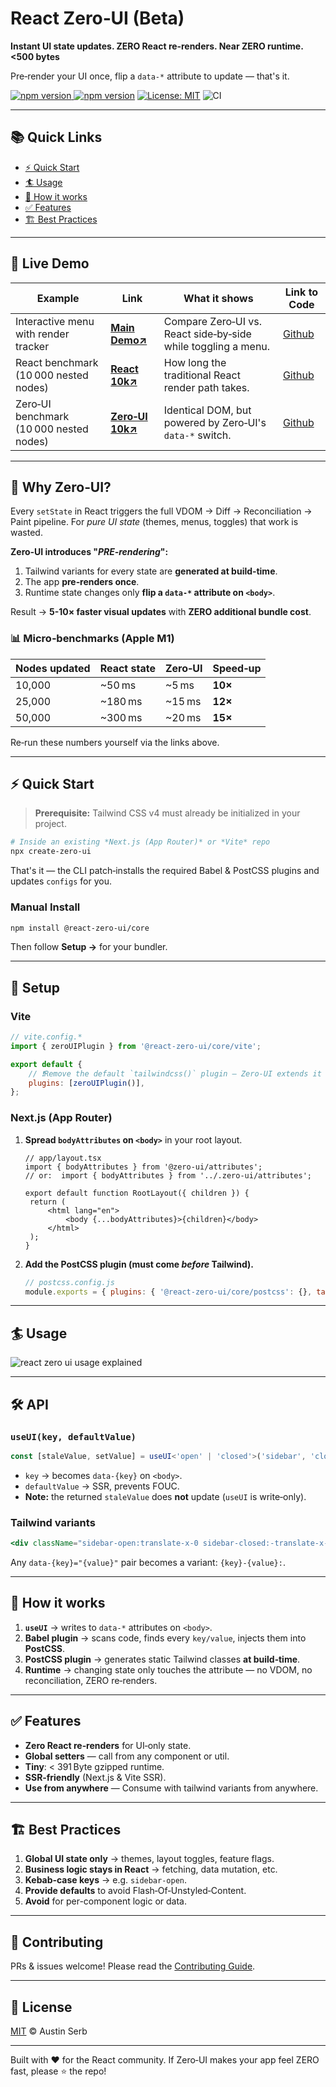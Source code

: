 # React Zero‑UI (Beta)

**Instant UI state updates. ZERO React re‑renders. Near ZERO runtime. <500 bytes**

Pre‑render your UI once, flip a `data-*` attribute to update — that's it.

<a href="https://bundlephobia.com/package/@austinserb/react-zero-ui@1.0.19" target="_blank" rel="noopener noreferrer"><img src="https://badgen.net/bundlephobia/minzip/@austinserb/react-zero-ui@1.0.19" alt="npm version" /> </a><a href="https://www.npmjs.com/package/@austinserb/react-zero-ui" target="_blank" rel="noopener noreferrer"><img src="https://img.shields.io/npm/v/@react-zero-ui/core" alt="npm version" /></a> <a href="https://opensource.org/licenses/MIT" target="_blank" rel="noopener noreferrer"><img src="https://img.shields.io/badge/License-MIT-yellow.svg" alt="License: MIT" /></a> ![CI](https://github.com/react-zero-ui/core/actions/workflows/ci.yml/badge.svg?branch=main)

---

## 📚 Quick Links

- [⚡️ Quick Start](#️-quick-start)
- [🏄 Usage](#-usage)
- [🧬 How it works](#-how-it-works)
- [✅ Features](#-features)
- [🏗 Best Practices](#-best-practices)

---

## 🚀 Live Demo

| Example                                 | Link                                                                                                                                           | What it shows                                                 | Link to Code                                                                                                                                 |
| --------------------------------------- | ---------------------------------------------------------------------------------------------------------------------------------------------- | ------------------------------------------------------------- | -------------------------------------------------------------------------------------------------------------------------------------------- |
| Interactive menu with render tracker    | <a href="https://zero-ui.dev/" target="_blank" rel="noopener noreferrer"><strong>Main Demo↗</strong></a>                                      | Compare Zero‑UI vs. React side‑by‑side while toggling a menu. | <a href="https://github.com/react-zero-ui/core/tree/main/examples/demo" target="_blank" rel="noopener noreferrer">Github</a>                 |
| React benchmark (10 000 nested nodes)   | <a href="https://zero-ui.dev/react" target="_blank" rel="noopener noreferrer"><strong>React 10k↗</strong></a>                                 | How long the traditional React render path takes.             | <a href="https://github.com/react-zero-ui/core/tree/main/examples/demo/src/app/react" target="_blank" rel="noopener noreferrer">Github</a>   |
| Zero‑UI benchmark (10 000 nested nodes) | <a href="https://zero-ui.dev/zero-ui" target="_blank" rel="noopener noreferrer"><strong style="text-align: nowrap;">Zero‑UI 10k↗</strong></a> | Identical DOM, but powered by Zero‑UI's `data-*` switch.      | <a href="https://github.com/react-zero-ui/core/tree/main/examples/demo/src/app/zero-ui" target="_blank" rel="noopener noreferrer">Github</a> |

---

## 🧐 Why Zero‑UI?

Every `setState` in React triggers the full VDOM → Diff → Reconciliation → Paint pipeline. For _pure UI state_ (themes, menus, toggles) that work is wasted.

**Zero‑UI introduces "_PRE‑rendering_":**

1. Tailwind variants for every state are **generated at build‑time**.
2. The app **pre‑renders once**.
3. Runtime state changes only **flip a `data-*` attribute on `<body>`**.

Result → **5-10× faster visual updates** with **ZERO additional bundle cost**.

### 📊 Micro‑benchmarks (Apple M1)

| Nodes updated | React state | Zero‑UI | Speed‑up |
| ------------- | ----------- | ------- | -------- |
| 10,000        | \~50 ms     | \~5 ms  | **10×**  |
| 25,000        | \~180 ms    | \~15 ms | **12×**  |
| 50,000        | \~300 ms    | \~20 ms | **15×**  |

Re‑run these numbers yourself via the links above.

---

## ⚡️ Quick Start

> **Prerequisite:** Tailwind CSS v4 must already be initialized in your project.

```bash
# Inside an existing *Next.js (App Router)* or *Vite* repo
npx create-zero-ui
```

That's it — the CLI patch‑installs the required Babel & PostCSS plugins and updates `configs` for you.

### Manual Install

```bash
npm install @react-zero-ui/core
```

Then follow **Setup →** for your bundler.

---

## 🔧 Setup

### Vite

```js
// vite.config.*
import { zeroUIPlugin } from '@react-zero-ui/core/vite';

export default {
	// ❗️Remove the default `tailwindcss()` plugin — Zero‑UI extends it internally
	plugins: [zeroUIPlugin()],
};
```

### Next.js (App Router)

1. **Spread `bodyAttributes` on `<body>`** in your root layout.

   ```tsx
   // app/layout.tsx
   import { bodyAttributes } from '@zero-ui/attributes';
   // or:  import { bodyAttributes } from '../.zero-ui/attributes';

   export default function RootLayout({ children }) {
   	return (
   		<html lang="en">
   			<body {...bodyAttributes}>{children}</body>
   		</html>
   	);
   }
   ```

2. **Add the PostCSS plugin (must come _before_ Tailwind).**

   ```js
   // postcss.config.js
   module.exports = { plugins: { '@react-zero-ui/core/postcss': {}, tailwindcss: {} } };
   ```

---

## 🏄 Usage

![react zero ui usage explained](docs/assets/useui-explained.webp)

---

## 🛠 API

### `useUI(key, defaultValue)`

```ts
const [staleValue, setValue] = useUI<'open' | 'closed'>('sidebar', 'closed');
```

- `key` → becomes `data-{key}` on `<body>`.
- `defaultValue` → SSR, prevents FOUC.
- **Note:** the returned `staleValue` does **not** update (`useUI` is write‑only).

### Tailwind variants

```jsx
<div className="sidebar-open:translate-x-0 sidebar-closed:-translate-x-full" />
```

Any `data-{key}="{value}"` pair becomes a variant: `{key}-{value}:`.

---

## 🧬 How it works

1. **`useUI`** → writes to `data-*` attributes on `<body>`.
2. **Babel plugin** → scans code, finds every `key/value`, injects them into **PostCSS**.
3. **PostCSS plugin** → generates static Tailwind classes **at build‑time**.
4. **Runtime** → changing state only touches the attribute — no VDOM, no reconciliation, ZERO re‑renders.

---

## ✅ Features

- **Zero React re‑renders** for UI‑only state.
- **Global setters** — call from any component or util.
- **Tiny**: < 391 Byte gzipped runtime.
- **SSR‑friendly** (Next.js & Vite SSR).
- **Use from anywhere** — Consume with tailwind variants from anywhere.

---

## 🏗 Best Practices

1. **Global UI state only** → themes, layout toggles, feature flags.
2. **Business logic stays in React** → fetching, data mutation, etc.
3. **Kebab‑case keys** → e.g. `sidebar-open`.
4. **Provide defaults** to avoid Flash‑Of‑Unstyled‑Content.
5. **Avoid** for per-component logic or data.

---

## 🤝 Contributing

PRs & issues welcome! Please read the [Contributing Guide](CONTRIBUTING.md).

---

## 📜 License

[MIT](LICENSE) © Austin Serb

---

Built with ❤️ for the React community. If Zero‑UI makes your app feel ZERO fast, please ⭐️ the repo!
